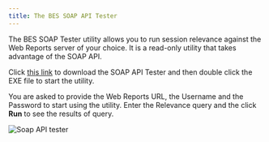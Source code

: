```yaml
---
title: The BES SOAP API Tester
---
```


The BES SOAP Tester utility allows you to run session relevance against the Web Reports server of your choice. 
It is a read-only utility that takes advantage of the SOAP API.

Click [this link](http://files.bigfix.me/bigfixsoap.zip) to download the SOAP API Tester and then double click the EXE file to start the utility.

You are asked to provide the Web Reports URL, the Username and the Password to start using the utility. 
Enter the Relevance query and the click **Run** to see the results of query.

![Soap API tester](/static/img/soap_api_1_resized.png) 

